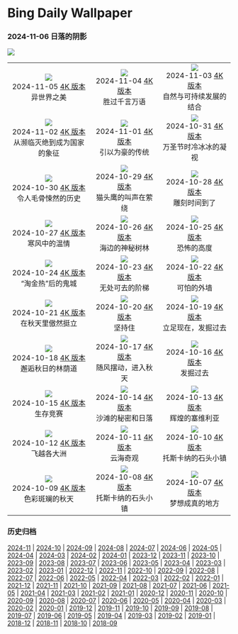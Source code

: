 # Bing Daily Wallpaper

### 2024-11-06 日落的阴影

![](https://cn.bing.com/th?id=OHR.ShiShiBeach_ZH-CN8685799566_UHD.jpg&rf=LaDigue_UHD.jpg&pid=hp&w=3840&h=2160&rs=1&c=4)

|      |      |      |
|:----:|:----:|:----:|
| ![](https://cn.bing.com/th?id=OHR.LencoisMaranhao_ZH-CN8194406488_UHD.jpg&rf=LaDigue_UHD.jpg&pid=hp&w=480&h=270&rs=1&c=4)<br> 2024-11-05 [4K 版本](https://cn.bing.com/th?id=OHR.LencoisMaranhao_ZH-CN8194406488_UHD.jpg&rf=LaDigue_UHD.jpg&pid=hp&w=3840&h=2160&rs=1&c=4) <br> 异世界之美| ![](https://cn.bing.com/th?id=OHR.CumbriaAutumn_ZH-CN7697251216_UHD.jpg&rf=LaDigue_UHD.jpg&pid=hp&w=480&h=270&rs=1&c=4)<br> 2024-11-04 [4K 版本](https://cn.bing.com/th?id=OHR.CumbriaAutumn_ZH-CN7697251216_UHD.jpg&rf=LaDigue_UHD.jpg&pid=hp&w=3840&h=2160&rs=1&c=4) <br> 胜过千言万语| ![](https://cn.bing.com/th?id=OHR.YucatanBiosphere_ZH-CN7442392453_UHD.jpg&rf=LaDigue_UHD.jpg&pid=hp&w=480&h=270&rs=1&c=4)<br> 2024-11-03 [4K 版本](https://cn.bing.com/th?id=OHR.YucatanBiosphere_ZH-CN7442392453_UHD.jpg&rf=LaDigue_UHD.jpg&pid=hp&w=3840&h=2160&rs=1&c=4) <br> 自然与可持续发展的结合 |
| ![](https://cn.bing.com/th?id=OHR.BisonYellowstone_ZH-CN7320887379_UHD.jpg&rf=LaDigue_UHD.jpg&pid=hp&w=480&h=270&rs=1&c=4)<br> 2024-11-02 [4K 版本](https://cn.bing.com/th?id=OHR.BisonYellowstone_ZH-CN7320887379_UHD.jpg&rf=LaDigue_UHD.jpg&pid=hp&w=3840&h=2160&rs=1&c=4) <br> 从濒临灭绝到成为国家的象征| ![](https://cn.bing.com/th?id=OHR.VineyardsBlackForestFall_ZH-CN6767078591_UHD.jpg&rf=LaDigue_UHD.jpg&pid=hp&w=480&h=270&rs=1&c=4)<br> 2024-11-01 [4K 版本](https://cn.bing.com/th?id=OHR.VineyardsBlackForestFall_ZH-CN6767078591_UHD.jpg&rf=LaDigue_UHD.jpg&pid=hp&w=3840&h=2160&rs=1&c=4) <br> 引以为豪的传统| ![](https://cn.bing.com/th?id=OHR.GargoyleParis_ZH-CN1668628241_UHD.jpg&rf=LaDigue_UHD.jpg&pid=hp&w=480&h=270&rs=1&c=4)<br> 2024-10-31 [4K 版本](https://cn.bing.com/th?id=OHR.GargoyleParis_ZH-CN1668628241_UHD.jpg&rf=LaDigue_UHD.jpg&pid=hp&w=3840&h=2160&rs=1&c=4) <br> 万圣节时冷冰冰的凝视 |
| ![](https://cn.bing.com/th?id=OHR.HauntedEdinburgh_ZH-CN1461834159_UHD.jpg&rf=LaDigue_UHD.jpg&pid=hp&w=480&h=270&rs=1&c=4)<br> 2024-10-30 [4K 版本](https://cn.bing.com/th?id=OHR.HauntedEdinburgh_ZH-CN1461834159_UHD.jpg&rf=LaDigue_UHD.jpg&pid=hp&w=3840&h=2160&rs=1&c=4) <br> 令人毛骨悚然的历史| ![](https://cn.bing.com/th?id=OHR.GreatOwl_ZH-CN1259534922_UHD.jpg&rf=LaDigue_UHD.jpg&pid=hp&w=480&h=270&rs=1&c=4)<br> 2024-10-29 [4K 版本](https://cn.bing.com/th?id=OHR.GreatOwl_ZH-CN1259534922_UHD.jpg&rf=LaDigue_UHD.jpg&pid=hp&w=3840&h=2160&rs=1&c=4) <br> 猫头鹰的叫声在萦绕| ![](https://cn.bing.com/th?id=OHR.PumpkinMist_ZH-CN0898655859_UHD.jpg&rf=LaDigue_UHD.jpg&pid=hp&w=480&h=270&rs=1&c=4)<br> 2024-10-28 [4K 版本](https://cn.bing.com/th?id=OHR.PumpkinMist_ZH-CN0898655859_UHD.jpg&rf=LaDigue_UHD.jpg&pid=hp&w=3840&h=2160&rs=1&c=4) <br> 雕刻时间到了 |
| ![](https://cn.bing.com/th?id=OHR.PolarBearHug_ZH-CN0696077546_UHD.jpg&rf=LaDigue_UHD.jpg&pid=hp&w=480&h=270&rs=1&c=4)<br> 2024-10-27 [4K 版本](https://cn.bing.com/th?id=OHR.PolarBearHug_ZH-CN0696077546_UHD.jpg&rf=LaDigue_UHD.jpg&pid=hp&w=3840&h=2160&rs=1&c=4) <br> 寒风中的温情| ![](https://cn.bing.com/th?id=OHR.GhostForest_ZH-CN9648216213_UHD.jpg&rf=LaDigue_UHD.jpg&pid=hp&w=480&h=270&rs=1&c=4)<br> 2024-10-26 [4K 版本](https://cn.bing.com/th?id=OHR.GhostForest_ZH-CN9648216213_UHD.jpg&rf=LaDigue_UHD.jpg&pid=hp&w=3840&h=2160&rs=1&c=4) <br> 海边的神秘树林| ![](https://cn.bing.com/th?id=OHR.MontBlancMassif_ZH-CN9172264924_UHD.jpg&rf=LaDigue_UHD.jpg&pid=hp&w=480&h=270&rs=1&c=4)<br> 2024-10-25 [4K 版本](https://cn.bing.com/th?id=OHR.MontBlancMassif_ZH-CN9172264924_UHD.jpg&rf=LaDigue_UHD.jpg&pid=hp&w=3840&h=2160&rs=1&c=4) <br> 恐怖的高度 |
| ![](https://cn.bing.com/th?id=OHR.BodieCalifornia_ZH-CN8941360519_UHD.jpg&rf=LaDigue_UHD.jpg&pid=hp&w=480&h=270&rs=1&c=4)<br> 2024-10-24 [4K 版本](https://cn.bing.com/th?id=OHR.BodieCalifornia_ZH-CN8941360519_UHD.jpg&rf=LaDigue_UHD.jpg&pid=hp&w=3840&h=2160&rs=1&c=4) <br> “淘金热”后的鬼城| ![](https://cn.bing.com/th?id=OHR.MadameSherriCastle_ZH-CN8101580548_UHD.jpg&rf=LaDigue_UHD.jpg&pid=hp&w=480&h=270&rs=1&c=4)<br> 2024-10-23 [4K 版本](https://cn.bing.com/th?id=OHR.MadameSherriCastle_ZH-CN8101580548_UHD.jpg&rf=LaDigue_UHD.jpg&pid=hp&w=3840&h=2160&rs=1&c=4) <br> 无处可去的阶梯| ![](https://cn.bing.com/th?id=OHR.MonsterDoor_ZH-CN6613337019_UHD.jpg&rf=LaDigue_UHD.jpg&pid=hp&w=480&h=270&rs=1&c=4)<br> 2024-10-22 [4K 版本](https://cn.bing.com/th?id=OHR.MonsterDoor_ZH-CN6613337019_UHD.jpg&rf=LaDigue_UHD.jpg&pid=hp&w=3840&h=2160&rs=1&c=4) <br> 可怕的外墙 |
| ![](https://cn.bing.com/th?id=OHR.AutumnCypress_ZH-CN5099875619_UHD.jpg&rf=LaDigue_UHD.jpg&pid=hp&w=480&h=270&rs=1&c=4)<br> 2024-10-21 [4K 版本](https://cn.bing.com/th?id=OHR.AutumnCypress_ZH-CN5099875619_UHD.jpg&rf=LaDigue_UHD.jpg&pid=hp&w=3840&h=2160&rs=1&c=4) <br> 在秋天里傲然挺立| ![](https://cn.bing.com/th?id=OHR.SmilingSloth_ZH-CN4646662964_UHD.jpg&rf=LaDigue_UHD.jpg&pid=hp&w=480&h=270&rs=1&c=4)<br> 2024-10-20 [4K 版本](https://cn.bing.com/th?id=OHR.SmilingSloth_ZH-CN4646662964_UHD.jpg&rf=LaDigue_UHD.jpg&pid=hp&w=3840&h=2160&rs=1&c=4) <br> 坚持住| ![](https://cn.bing.com/th?id=OHR.DenderaTemple_ZH-CN3097745887_UHD.jpg&rf=LaDigue_UHD.jpg&pid=hp&w=480&h=270&rs=1&c=4)<br> 2024-10-19 [4K 版本](https://cn.bing.com/th?id=OHR.DenderaTemple_ZH-CN3097745887_UHD.jpg&rf=LaDigue_UHD.jpg&pid=hp&w=3840&h=2160&rs=1&c=4) <br> 立足现在，发掘过去 |
| ![](https://cn.bing.com/th?id=OHR.CentralParkAutumn_ZH-CN2757358246_UHD.jpg&rf=LaDigue_UHD.jpg&pid=hp&w=480&h=270&rs=1&c=4)<br> 2024-10-18 [4K 版本](https://cn.bing.com/th?id=OHR.CentralParkAutumn_ZH-CN2757358246_UHD.jpg&rf=LaDigue_UHD.jpg&pid=hp&w=3840&h=2160&rs=1&c=4) <br> 邂逅秋日的林荫道| ![](https://cn.bing.com/th?id=OHR.KochiaJapan_ZH-CN9896157139_UHD.jpg&rf=LaDigue_UHD.jpg&pid=hp&w=480&h=270&rs=1&c=4)<br> 2024-10-17 [4K 版本](https://cn.bing.com/th?id=OHR.KochiaJapan_ZH-CN9896157139_UHD.jpg&rf=LaDigue_UHD.jpg&pid=hp&w=3840&h=2160&rs=1&c=4) <br> 随风摆动，进入秋天| ![](https://cn.bing.com/th?id=OHR.FossilsDorset_ZH-CN8722623801_UHD.jpg&rf=LaDigue_UHD.jpg&pid=hp&w=480&h=270&rs=1&c=4)<br> 2024-10-16 [4K 版本](https://cn.bing.com/th?id=OHR.FossilsDorset_ZH-CN8722623801_UHD.jpg&rf=LaDigue_UHD.jpg&pid=hp&w=3840&h=2160&rs=1&c=4) <br> 发掘过去 |
| ![](https://cn.bing.com/th?id=OHR.MaraMigration_ZH-CN8215566853_UHD.jpg&rf=LaDigue_UHD.jpg&pid=hp&w=480&h=270&rs=1&c=4)<br> 2024-10-15 [4K 版本](https://cn.bing.com/th?id=OHR.MaraMigration_ZH-CN8215566853_UHD.jpg&rf=LaDigue_UHD.jpg&pid=hp&w=3840&h=2160&rs=1&c=4) <br> 生存竞赛| ![](https://cn.bing.com/th?id=OHR.CocoBeach_ZH-CN7503553722_UHD.jpg&rf=LaDigue_UHD.jpg&pid=hp&w=480&h=270&rs=1&c=4)<br> 2024-10-14 [4K 版本](https://cn.bing.com/th?id=OHR.CocoBeach_ZH-CN7503553722_UHD.jpg&rf=LaDigue_UHD.jpg&pid=hp&w=3840&h=2160&rs=1&c=4) <br> 沙滩的秘密和日落| ![](https://cn.bing.com/th?id=OHR.AlcazarSeville_ZH-CN5581795099_UHD.jpg&rf=LaDigue_UHD.jpg&pid=hp&w=480&h=270&rs=1&c=4)<br> 2024-10-13 [4K 版本](https://cn.bing.com/th?id=OHR.AlcazarSeville_ZH-CN5581795099_UHD.jpg&rf=LaDigue_UHD.jpg&pid=hp&w=3840&h=2160&rs=1&c=4) <br> 辉煌的塞维利亚 |
| ![](https://cn.bing.com/th?id=OHR.QuebecDuck_ZH-CN0588954873_UHD.jpg&rf=LaDigue_UHD.jpg&pid=hp&w=480&h=270&rs=1&c=4)<br> 2024-10-12 [4K 版本](https://cn.bing.com/th?id=OHR.QuebecDuck_ZH-CN0588954873_UHD.jpg&rf=LaDigue_UHD.jpg&pid=hp&w=3840&h=2160&rs=1&c=4) <br> 飞越各大洲| ![](https://cn.bing.com/th?id=OHR.Chongyang2024_ZH-CN4180097837_UHD.jpg&rf=LaDigue_UHD.jpg&pid=hp&w=480&h=270&rs=1&c=4)<br> 2024-10-11 [4K 版本](https://cn.bing.com/th?id=OHR.Chongyang2024_ZH-CN4180097837_UHD.jpg&rf=LaDigue_UHD.jpg&pid=hp&w=3840&h=2160&rs=1&c=4) <br> 云海奇观| ![](https://cn.bing.com/th?id=OHR.SoranoItaly_ZH-CN5842160079_UHD.jpg&rf=LaDigue_UHD.jpg&pid=hp&w=480&h=270&rs=1&c=4)<br> 2024-10-10 [4K 版本](https://cn.bing.com/th?id=OHR.SoranoItaly_ZH-CN5842160079_UHD.jpg&rf=LaDigue_UHD.jpg&pid=hp&w=3840&h=2160&rs=1&c=4) <br> 托斯卡纳的石头小镇 |
| ![](https://cn.bing.com/th?id=OHR.AspensColorado_ZH-CN0132780533_UHD.jpg&rf=LaDigue_UHD.jpg&pid=hp&w=480&h=270&rs=1&c=4)<br> 2024-10-09 [4K 版本](https://cn.bing.com/th?id=OHR.AspensColorado_ZH-CN0132780533_UHD.jpg&rf=LaDigue_UHD.jpg&pid=hp&w=3840&h=2160&rs=1&c=4) <br> 色彩斑斓的秋天| ![](https://cn.bing.com/th?id=OHR.SoranoItaly_ZH-CN1190725201_UHD.jpg&rf=LaDigue_UHD.jpg&pid=hp&w=480&h=270&rs=1&c=4)<br> 2024-10-08 [4K 版本](https://cn.bing.com/th?id=OHR.SoranoItaly_ZH-CN1190725201_UHD.jpg&rf=LaDigue_UHD.jpg&pid=hp&w=3840&h=2160&rs=1&c=4) <br> 托斯卡纳的石头小镇| ![](https://cn.bing.com/th?id=OHR.BoraPapeete_ZH-CN1991283465_UHD.jpg&rf=LaDigue_UHD.jpg&pid=hp&w=480&h=270&rs=1&c=4)<br> 2024-10-07 [4K 版本](https://cn.bing.com/th?id=OHR.BoraPapeete_ZH-CN1991283465_UHD.jpg&rf=LaDigue_UHD.jpg&pid=hp&w=3840&h=2160&rs=1&c=4) <br> 梦想成真的地方 |


### 历史归档

[2024-11](./archives/2024/2024-11/2024-11.md) | [2024-10](./archives/2024/2024-10/2024-10.md) | [2024-09](./archives/2024/2024-09/2024-09.md) | [2024-08](./archives/2024/2024-08/2024-08.md) | [2024-07](./archives/2024/2024-07/2024-07.md) | [2024-06](./archives/2024/2024-06/2024-06.md) | [2024-05](./archives/2024/2024-05/2024-05.md) | [2024-04](./archives/2024/2024-04/2024-04.md) | [2024-03](./archives/2024/2024-03/2024-03.md) | [2024-02](./archives/2024/2024-02/2024-02.md) | [2024-01](./archives/2024/2024-01/2024-01.md) | [2023-12](./archives/2023/2023-12/2023-12.md) | [2023-11](./archives/2023/2023-11/2023-11.md) | [2023-10](./archives/2023/2023-10/2023-10.md) | [2023-09](./archives/2023/2023-09/2023-09.md) | [2023-08](./archives/2023/2023-08/2023-08.md) | [2023-07](./archives/2023/2023-07/2023-07.md) | [2023-06](./archives/2023/2023-06/2023-06.md) | [2023-05](./archives/2023/2023-05/2023-05.md) | [2023-04](./archives/2023/2023-04/2023-04.md) | [2023-03](./archives/2023/2023-03/2023-03.md) | [2023-02](./archives/2023/2023-02/2023-02.md) | [2023-01](./archives/2023/2023-01/2023-01.md) | [2022-12](./archives/2022/2022-12/2022-12.md) | [2022-11](./archives/2022/2022-11/2022-11.md) | [2022-10](./archives/2022/2022-10/2022-10.md) | [2022-09](./archives/2022/2022-09/2022-09.md) | [2022-08](./archives/2022/2022-08/2022-08.md) | [2022-07](./archives/2022/2022-07/2022-07.md) | [2022-06](./archives/2022/2022-06/2022-06.md) | [2022-05](./archives/2022/2022-05/2022-05.md) | [2022-04](./archives/2022/2022-04/2022-04.md) | [2022-03](./archives/2022/2022-03/2022-03.md) | [2022-02](./archives/2022/2022-02/2022-02.md) | [2022-01](./archives/2022/2022-01/2022-01.md) | [2021-12](./archives/2021/2021-12/2021-12.md) | [2021-11](./archives/2021/2021-11/2021-11.md) | [2021-10](./archives/2021/2021-10/2021-10.md) | [2021-09](./archives/2021/2021-09/2021-09.md) | [2021-08](./archives/2021/2021-08/2021-08.md) | [2021-07](./archives/2021/2021-07/2021-07.md) | [2021-06](./archives/2021/2021-06/2021-06.md) | [2021-05](./archives/2021/2021-05/2021-05.md) | [2021-04](./archives/2021/2021-04/2021-04.md) | [2021-03](./archives/2021/2021-03/2021-03.md) | [2021-02](./archives/2021/2021-02/2021-02.md) | [2021-01](./archives/2021/2021-01/2021-01.md) | [2020-12](./archives/2020/2020-12/2020-12.md) | [2020-11](./archives/2020/2020-11/2020-11.md) | [2020-10](./archives/2020/2020-10/2020-10.md) | [2020-09](./archives/2020/2020-09/2020-09.md) | [2020-08](./archives/2020/2020-08/2020-08.md) | [2020-07](./archives/2020/2020-07/2020-07.md) | [2020-06](./archives/2020/2020-06/2020-06.md) | [2020-05](./archives/2020/2020-05/2020-05.md) | [2020-04](./archives/2020/2020-04/2020-04.md) | [2020-03](./archives/2020/2020-03/2020-03.md) | [2020-02](./archives/2020/2020-02/2020-02.md) | [2020-01](./archives/2020/2020-01/2020-01.md) | [2019-12](./archives/2019/2019-12/2019-12.md) | [2019-11](./archives/2019/2019-11/2019-11.md) | [2019-10](./archives/2019/2019-10/2019-10.md) | [2019-09](./archives/2019/2019-09/2019-09.md) | [2019-08](./archives/2019/2019-08/2019-08.md) | [2019-07](./archives/2019/2019-07/2019-07.md) | [2019-06](./archives/2019/2019-06/2019-06.md) | [2019-05](./archives/2019/2019-05/2019-05.md) | [2019-04](./archives/2019/2019-04/2019-04.md) | [2019-03](./archives/2019/2019-03/2019-03.md) | [2019-02](./archives/2019/2019-02/2019-02.md) | [2019-01](./archives/2019/2019-01/2019-01.md) | [2018-12](./archives/2018/2018-12/2018-12.md) | [2018-11](./archives/2018/2018-11/2018-11.md) | [2018-10](./archives/2018/2018-10/2018-10.md) | [2018-09](./archives/2018/2018-09/2018-09.md)